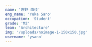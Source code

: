 ```yaml
---
name: '佐野 由佳'
eng_name: 'Yuka Sano'
occupation: 'Student'
grade: 'M2'
team: 'Architecture'
img: '/uploads/noimage-1-150x150.jpg'
username: 'ysano'
---
```

